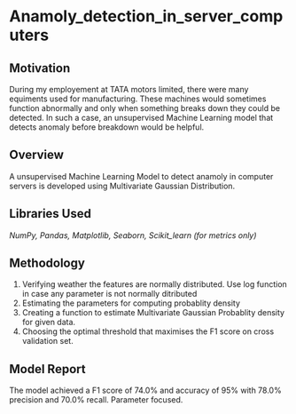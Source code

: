 # Anamoly_detection_in_server_computers

## Motivation
During my employement at TATA motors limited, there were many equiments used for manufacturing. These machines would sometimes function abnormally and only when something breaks down they could be detected. In such a case, an unsupervised Machine Learning model that detects anomaly before breakdown would be helpful.

## Overview
A unsupervised Machine Learning Model to detect anamoly in computer servers is developed using Multivariate Gaussian Distribution.

## Libraries Used
*NumPy, Pandas, Matplotlib, Seaborn, Scikit_learn (for metrics only)*

## Methodology
1. Verifying weather the features are normally distributed. Use log function in case any parameter is not normally ditributed
2. Estimating the parameters for computing probablity density
3. Creating a function to estimate Multivariate Gaussian Probablity density for given data.
4. Choosing the optimal threshold that maximises the F1 score on cross validation set.

## Model Report
The model achieved a F1 score of 74.0% and accuracy of 95% with 78.0% precision and 70.0% recall. Parameter focused.
